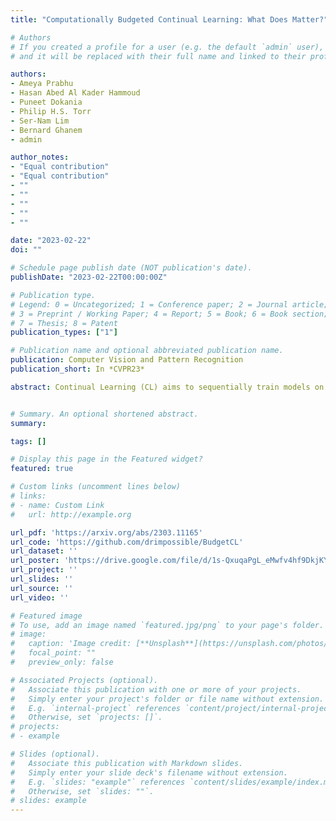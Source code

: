 ```yaml
---
title: "Computationally Budgeted Continual Learning: What Does Matter?"

# Authors
# If you created a profile for a user (e.g. the default `admin` user), write the username (folder name) here 
# and it will be replaced with their full name and linked to their profile.

authors:
- Ameya Prabhu
- Hasan Abed Al Kader Hammoud
- Puneet Dokania
- Philip H.S. Torr
- Ser-Nam Lim
- Bernard Ghanem
- admin

author_notes:
- "Equal contribution"
- "Equal contribution"
- ""
- ""
- ""
- ""
- ""

date: "2023-02-22"
doi: ""

# Schedule page publish date (NOT publication's date).
publishDate: "2023-02-22T00:00:00Z"

# Publication type.
# Legend: 0 = Uncategorized; 1 = Conference paper; 2 = Journal article;
# 3 = Preprint / Working Paper; 4 = Report; 5 = Book; 6 = Book section;
# 7 = Thesis; 8 = Patent
publication_types: ["1"]

# Publication name and optional abbreviated publication name.
publication: Computer Vision and Pattern Recognition
publication_short: In *CVPR23*

abstract: Continual Learning (CL) aims to sequentially train models on streams of incoming data that vary in distribution by preserving previous knowledge while adapting to new data. Current CL literature focuses on restricted access to previously seen data, while imposing no constraints on the computational budget for training. This is unreasonable for applications in-the-wild, where systems are primarily constrained by computational and time budgets, not storage. We revisit this problem with a large-scale benchmark and analyze the performance of traditional CL approaches in a compute-constrained setting, where effective memory samples used in training can be implicitly restricted as a consequence of limited computation. We conduct experiments evaluating various CL sampling strategies, distillation losses, and partial fine-tuning on two large-scale datasets, namely ImageNet2K and Continual Google Landmarks V2 in data incremental, class incremental, and time incremental settings. Through extensive experiments amounting to a total of over 1500 GPU-hours, we find that, under compute-constrained setting, traditional CL approaches, with no exception, fail to outperform a simple minimal baseline that samples uniformly from memory. Our conclusions are consistent in a different number of stream time steps, e.g., 20 to 200, and under several computational budgets. This suggests that most existing CL methods are particularly too computationally expensive for realistic budgeted deployment.


# Summary. An optional shortened abstract.
summary: 

tags: []

# Display this page in the Featured widget?
featured: true

# Custom links (uncomment lines below)
# links:
# - name: Custom Link
#   url: http://example.org

url_pdf: 'https://arxiv.org/abs/2303.11165'
url_code: 'https://github.com/drimpossible/BudgetCL'
url_dataset: ''
url_poster: 'https://drive.google.com/file/d/1s-QxuqaPgL_eMwfv4hf9DkjKYWL4sOjv/view?usp=share_link'
url_project: ''
url_slides: ''
url_source: ''
url_video: ''

# Featured image
# To use, add an image named `featured.jpg/png` to your page's folder. 
# image:
#   caption: 'Image credit: [**Unsplash**](https://unsplash.com/photos/pLCdAaMFLTE)'
#   focal_point: ""
#   preview_only: false

# Associated Projects (optional).
#   Associate this publication with one or more of your projects.
#   Simply enter your project's folder or file name without extension.
#   E.g. `internal-project` references `content/project/internal-project/index.md`.
#   Otherwise, set `projects: []`.
# projects:
# - example

# Slides (optional).
#   Associate this publication with Markdown slides.
#   Simply enter your slide deck's filename without extension.
#   E.g. `slides: "example"` references `content/slides/example/index.md`.
#   Otherwise, set `slides: ""`.
# slides: example
---
```

<!-- 
{{% callout note %}}
Click the *Cite* button above to demo the feature to enable visitors to import publication metadata into their reference management software.
{{% /callout %}}

{{% callout note %}}
Create your slides in Markdown - click the *Slides* button to check out the example.
{{% /callout %}}

Supplementary material can be found [here](https://drive.google.com/file/d/17tGxceooVTT0JFkBsQjsh3h529U7yI1v/view?usp=sharing). -->
